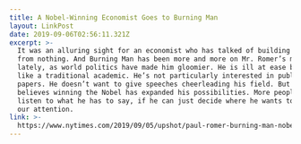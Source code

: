 ```yaml
---
title: A Nobel-Winning Economist Goes to Burning Man
layout: LinkPost
date: 2019-09-06T02:56:11.321Z
excerpt: >-
  It was an alluring sight for an economist who has talked of building cities
  from nothing. And Burning Man has been more and more on Mr. Romer’s mind
  lately, as world politics have made him gloomier. He is ill at ease behaving
  like a traditional academic. He’s not particularly interested in publishing
  papers. He doesn’t want to give speeches cheerleading his field. But he
  believes winning the Nobel has expanded his possibilities. More people will
  listen to what he has to say, if he can just decide where he wants to direct
  our attention.
link: >-
  https://www.nytimes.com/2019/09/05/upshot/paul-romer-burning-man-nobel-economist.html
---
```


